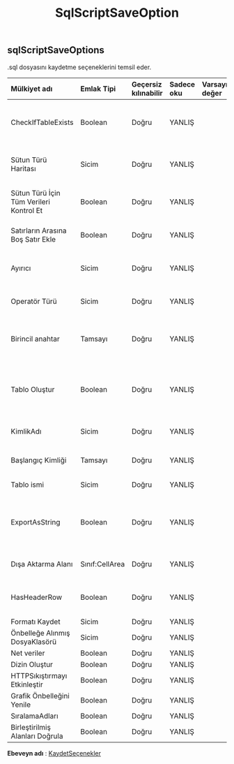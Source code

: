 ﻿---
title: SqlScriptSaveOption
second_title: Aspose.Cells Cloud Documen
type: docs
url: /tr/specification/model/sqlscriptsaveoptions/
description: "Aspose.Cells Bulut modeli spesifikasyonu: SqlScriptSaveOptions. Açma, oluşturma, düzenleme, bölme, birleştirme, karşılaştırma ve dönüştürme gibi özelliklerle Excel ve diğer elektronik tablo belgelerini zahmetsizce yönetin"
kwords: Excel, Office, Elektronik Tablo, Cloud REST API, SqlScriptSaveOptions
weight: 50
---
## **sqlScriptSaveOptions**

 .sql dosyasını kaydetme seçeneklerini temsil eder.

| Mülkiyet adı| Emlak Tipi| Geçersiz kılınabilir| Sadece oku| Varsayılan değer| Tanım|
|:- |:- |:- |:- |:- |:- |
| CheckIfTableExists| Boolean| Doğru| YANLIŞ|| Oluşturmadan önce tablo adının mevcut olup olmadığını kontrol edin|
| Sütun Türü Haritası| Sicim| Doğru| YANLIŞ|| Farklı veritabanı için sütun türünün haritasını alır ve ayarlar.|
| Sütun Türü İçin Tüm Verileri Kontrol Et| Boolean| Doğru| YANLIŞ|| Sütunların veri türünü bulmak için tüm verileri kontrol edin.|
| Satırların Arasına Boş Satır Ekle| Boolean| Doğru| YANLIŞ|| Her verinin arasına boş satır ekleyin.|
| Ayırıcı| Sicim| Doğru| YANLIŞ|| Sql betiğinin karakter ayırıcısını alır ve ayarlar.|
| Operatör Türü| Sicim| Doğru| YANLIŞ|| Sql'nin operatör tipini alır ve ayarlar.|
| Birincil anahtar| Tamsayı| Doğru| YANLIŞ|| Hangi sütunun veri tablosunun birincil anahtarı olduğunu temsil eder.|
| Tablo Oluştur| Boolean| Doğru| YANLIŞ|| Tablo oluşturmanın sql'sinin dışa aktarılıp aktarılmayacağını belirtir.|
| KimlikAdı| Sicim| Doğru| YANLIŞ||Kimlik sütununun adını alır ve ayarlar.|
| Başlangıç Kimliği| Tamsayı| Doğru| YANLIŞ|| Başlangıç kimliğini alır ve ayarlar.|
| Tablo ismi| Sicim| Doğru| YANLIŞ|| Tablo adını alır ve ayarlar.|
| ExportAsString| Boolean| Doğru| YANLIŞ|| Tüm verilerin dize değeri olarak dışa aktarılıp aktarılmayacağını belirtir.|
| Dışa Aktarma Alanı| Sınıf:CellArea| Doğru| YANLIŞ|| Dışa aktarma aralığını alır veya ayarlar.|
| HasHeaderRow| Boolean| Doğru| YANLIŞ|| Aralığın başlık satırı içerip içermediğini gösterir.|
| Formatı Kaydet| Sicim| Doğru| YANLIŞ|||
| Önbelleğe Alınmış DosyaKlasörü| Sicim| Doğru| YANLIŞ|||
| Net veriler| Boolean| Doğru| YANLIŞ|||
| Dizin Oluştur| Boolean| Doğru| YANLIŞ|||
| HTTPSıkıştırmayı Etkinleştir| Boolean| Doğru| YANLIŞ|||
| Grafik Önbelleğini Yenile| Boolean| Doğru| YANLIŞ|||
| SıralamaAdları| Boolean| Doğru| YANLIŞ|||
| Birleştirilmiş Alanları Doğrula| Boolean| Doğru| YANLIŞ|||

**Ebeveyn adı** : [KaydetSeçenekler](/specification/model/saveoptions)

